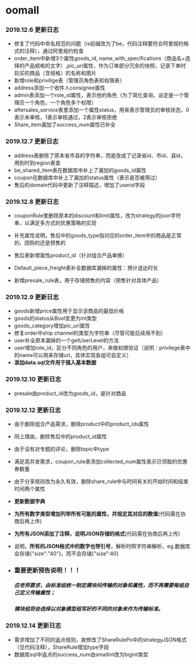 # oomall

### 2019.12.6 更新日志

- 修复了代码中命名规范的问题（is前缀改为了be，代码注释要符合阿里规约格式的注释），通过阿里规约检查
- order_item中新增3个属性goods_id, name_with_specifications（商品名+选择的产品规格的文字）,pic_url属性，作为订单部分冗余的快照，记录下单时刻买的商品（含规格）的名称和图片
- 新增role和privilige表（管理员角色表和权限表）
- address添加一个收件人consignee属性
- admin表添加一个role_id属性，表示他的角色（为了简化查询，设定是一个管理员一个角色，一个角色多个权限）
- aftersales_service表里添加一个属性status，用来表示管理员的审核状态，0表示未审核，1表示审核通过，2表示审核拒绝
- Share_item漏加了success_num属性已补全

### 2019.12.7 更新日志

- address表删除了原本省市县的字符串，而是改成了记录省id、市id、县id，用到时到region表查
- be_shared_item表在数据库中补上了漏加的goods_id属性
- coupon在数据库中补上了漏加的status属性（表示是否被用过）
- 售后的domain代码中更新了注释描述，增加了userid字段

### 2019.12.8 更新日志

- couponRule里删除原本的discount和limit属性，改为strategy的json字符串，以满足多方式的优惠策略的实现

- 补充属性说明，售后中的goods_type指对应的order_item中的商品是正常的、团购的还是预售的

- 售后表新增属性product_id（针对组合产品单换）

- Default_piece_freight表补全数据库漏掉的属性：预计送达时长 

- 新增presale_rule表，用于存储预售的内容（预售针对具体产品）


### 2019.12.9 更新日志

- goods新增price属性用于显示该商品的最低价格
- goods的status从Bool变更为int类型
- goods_category增加pic_url属性
- 修复order中ship channel的类型为字符串（尽管可能后续用不到）
- user补全原本漏掉的一个getUserLevel的方法
- user增加role_id，区分不同角色的用户，来做权限验证（说明：privilege表中的name可以用来存储url，具体实现各组可自定义）
- **添加data.sql文件用于插入基本数据**

### 2019.12.10 更新日志

- presale由product_id改为goods_id，是针对商品

### 2019.12.12 更新日志

- 由于删除组合产品需求，删除product中的product_ids属性

- 同上理由，删除售后中的product_id属性

- 由于没有对专题的评论，删除topic中type

- 满足高并发需求，coupon_rule表添加collected_num属性表示已领取的优惠券数量

- 由于分享规则改为永久有效，删除share_rule中与时间有关的开始时间和结束时间两个属性

- **更新数据字典**

- **为所有数字类型增加列举所有可能的属性，并规定其对应的数值**(代码需在协商后再上传)

- **为所有JSON添加了注释，说明JSON存储的格式**(代码需在协商后再上传)

- 说明，**所有的JSON格式中的数字也带引号**，解析时照字符串解析，eg.数据库会存储{"size":"40"}，而不会存储{"size":40}

- ### 重要更新预告说明！！！

  ##### 应老师要求，由标准组统一制定模块间传输的对象和属性，而不再需要每组自己定义传输属性；

  ##### 模块组将会选择以对象模型组写好的不同的对象来作为传输标准。

### 2019.12.14 更新日志

- 需求增加了不同的返点规则，故修改了ShareRulePo中的strategyJSON格式（见代码注释），ShareRule增加type字段
- 数据库sql中返点的success_num由smallint改为bigint类型

